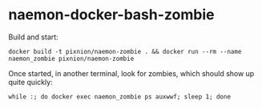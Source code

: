 # naemon-docker-bash-zombie

Build and start:

`docker build -t pixnion/naemon-zombie . && docker run --rm --name naemon_zombie pixnion/naemon-zombie`

Once started, in another terminal, look for zombies, which should show up quite quickly:

`while :; do docker exec naemon_zombie ps auxwwf; sleep 1; done`
